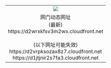 ﻿<table>
  <tr></tr>
  <tr><td colspan=2 align=center><img src="https://d2wrxkfsv3m2wx.cloudfront.net/Up/oGate.jpg" /></td></tr>
  <tr><td colspan=2 align=center>网门动态网址<br/>(最新)
<br>https://d2wrxkfsv3m2wx.cloudfront.net
<br/><br/>(以下网址可能失效)
<br>https://d2vrpksozax8z7.cloudfront.net
<br>https://d1jtjnir2s7fa3.cloudfront.net
    </td>
  </tr>
</table>

